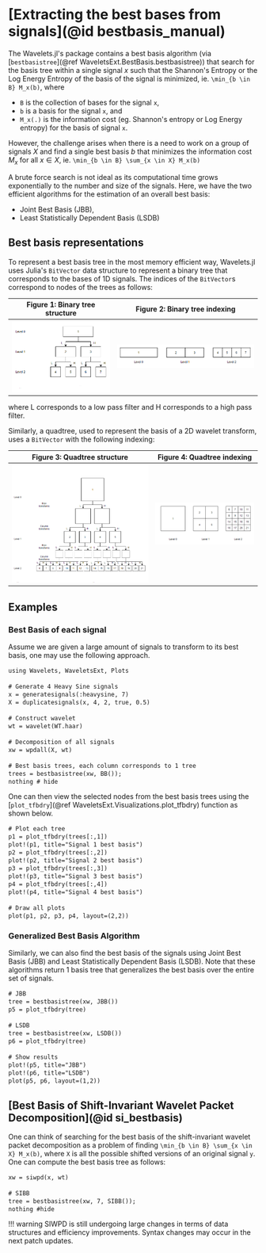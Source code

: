 # [Extracting the best bases from signals](@id bestbasis_manual)
The Wavelets.jl's package contains a best basis algorithm (via [`bestbasistree`](@ref
WaveletsExt.BestBasis.bestbasistree)) that search for the basis tree within a single signal
$x$ such that the Shannon's Entropy or the Log Energy Entropy of the basis of the signal is
minimized, ie. ``\min_{b \in B} M_x(b)``, where  
- ``B`` is the collection of bases for the signal ``x``,
- ``b`` is a basis for the signal ``x``, and
- ``M_x(.)`` is the information cost (eg. Shannon's entropy or Log Energy entropy) for
the basis of signal ``x``. 

However, the challenge arises when there is a need to work on a group of signals $X$ and
find a single best basis $b$ that minimizes the information cost $M_x$ for all $x \in X$, ie. ``\min_{b \in B} \sum_{x \in X} M_x(b)``

A brute force search is not ideal as its computational time grows exponentially to the
number and size of the signals. Here, we have the two efficient
algorithms for the estimation of an overall best basis:
- Joint Best Basis (JBB),
- Least Statistically Dependent Basis (LSDB)

## Best basis representations
To represent a best basis tree in the most memory efficient way, Wavelets.jl uses Julia's
`BitVector` data structure to represent a binary tree that corresponds to the bases of 1D
signals. The indices of the `BitVector`s correspond to nodes of the trees as follows:

|Figure 1: Binary tree structure | Figure 2: Binary tree indexing |
|:---:|:---:|
|![](../fig/binary_tree.PNG) |![](../fig/binary_tree_indexing.PNG) |

where L corresponds to a low pass filter and H corresponds to a high pass filter.

Similarly, a quadtree, used to represent the basis of a 2D wavelet transform, uses a
`BitVector` with the following indexing:

|Figure 3: Quadtree structure | Figure 4: Quadtree indexing |
|:---:|:---:|
|![](../fig/quad_tree.PNG) |![](../fig/quad_tree_indexing.PNG) |

## Examples
### Best Basis of each signal
Assume we are given a large amount of signals to transform to its best basis, one may use
the following approach.

```@example wt
using Wavelets, WaveletsExt, Plots

# Generate 4 Heavy Sine signals
x = generatesignals(:heavysine, 7)
X = duplicatesignals(x, 4, 2, true, 0.5)

# Construct wavelet
wt = wavelet(WT.haar)

# Decomposition of all signals
xw = wpdall(X, wt)

# Best basis trees, each column corresponds to 1 tree
trees = bestbasistree(xw, BB()); 
nothing # hide
```
One can then view the selected nodes from the best basis trees using the [`plot_tfbdry`](@ref WaveletsExt.Visualizations.plot_tfbdry) function as shown below.

```@example wt
# Plot each tree
p1 = plot_tfbdry(trees[:,1])
plot!(p1, title="Signal 1 best basis")
p2 = plot_tfbdry(trees[:,2])
plot!(p2, title="Signal 2 best basis")
p3 = plot_tfbdry(trees[:,3])
plot!(p3, title="Signal 3 best basis")
p4 = plot_tfbdry(trees[:,4])
plot!(p4, title="Signal 4 best basis")

# Draw all plots
plot(p1, p2, p3, p4, layout=(2,2))
```

### Generalized Best Basis Algorithm
Similarly, we can also find the best basis of the signals using Joint Best Basis (JBB) and Least Statistically Dependent Basis (LSDB). Note that these algorithms return 1 basis tree that generalizes the best basis over the entire set of signals.
```@example wt
# JBB
tree = bestbasistree(xw, JBB())
p5 = plot_tfbdry(tree)

# LSDB
tree = bestbasistree(xw, LSDB())
p6 = plot_tfbdry(tree)

# Show results
plot!(p5, title="JBB")
plot!(p6, title="LSDB")
plot(p5, p6, layout=(1,2))
```

## [Best Basis of Shift-Invariant Wavelet Packet Decomposition](@id si_bestbasis)
One can think of searching for the best basis of the shift-invariant wavelet packet decomposition as a problem of finding ``\min_{b \in B} \sum_{x \in X} M_x(b)``, where ``X`` is all the possible shifted versions of an original signal ``y``. One can compute the best basis tree as follows:
```@example wt
xw = siwpd(x, wt)

# SIBB
tree = bestbasistree(xw, 7, SIBB());
nothing #hide
```

!!! warning 
    SIWPD is still undergoing large changes in terms of data structures and efficiency improvements. Syntax changes may occur in the next patch updates.
